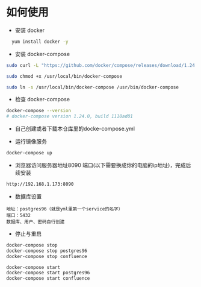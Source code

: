 如何使用
===

- 安装 docker
```bash
  yum install docker -y
```

- 安装 docker-compose
```bash
sudo curl -L "https://github.com/docker/compose/releases/download/1.24.0/docker-compose-$(uname -s)-$(uname -m)" -o /usr/local/bin/docker-compose

sudo chmod +x /usr/local/bin/docker-compose

sudo ln -s /usr/local/bin/docker-compose /usr/bin/docker-compose
```

- 检查 docker-compose
```bash
docker-compose --version
# docker-compose version 1.24.0, build 1110ad01
```

- 自己创建或者下载本仓库里的docke-compose.yml

- 运行镜像服务
```bash
docker-compose up
```

- 浏览器访问服务器地址8090 端口(以下需要换成你的电脑的ip地址)，完成后续安装
```bash
http://192.168.1.173:8090
```

- 数据库设置
```
地址：postgres96（就是yml里第一个service的名字）
端口：5432
数据库、用户、密码自行创建
```

- 停止与重启
```bash
docker-compose stop
docker-compose stop postgres96
docker-compose stop confluence

docker-compose start
docker-compose start postgres96
docker-compose start confluence
```
